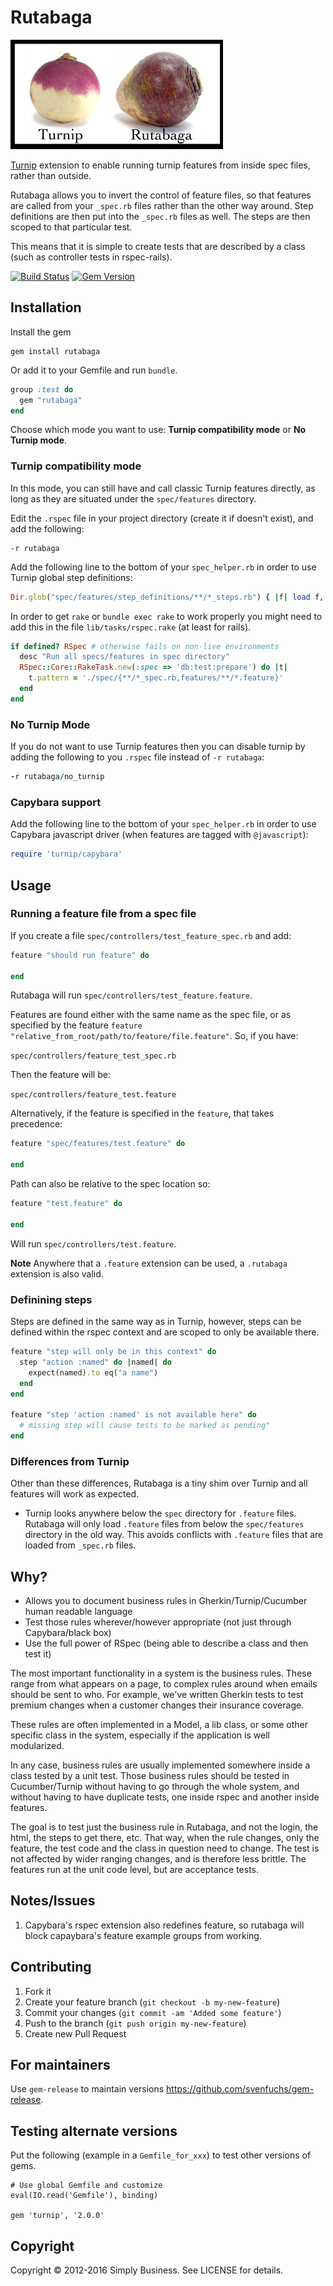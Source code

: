 # Rutabaga

![image](rutabaga-vs-turnip.jpg)

[Turnip](https://github.com/jnicklas/turnip) extension to enable running turnip features from inside spec files, rather than outside.

Rutabaga allows you to invert the control of feature files, so that features are called from your `_spec.rb` files rather than the other way around. Step definitions are then put into the `_spec.rb` files as well. The steps are then scoped to that particular test.

This means that it is simple to create tests that are described by a class (such as controller tests in rspec-rails).

[![Build Status](https://travis-ci.org/simplybusiness/rutabaga.svg?branch=master)](https://travis-ci.org/simplybusiness/rutabaga)
[![Gem Version](https://badge.fury.io/rb/rutabaga.svg)](https://badge.fury.io/rb/rutabaga)

## Installation

Install the gem

```
gem install rutabaga
```

Or add it to your Gemfile and run `bundle`.

```ruby
group :test do
  gem "rutabaga"
end
```

Choose which mode you want to use: __Turnip compatibility mode__ or __No Turnip mode__.

### Turnip compatibility mode

In this mode, you can still have and call classic Turnip features directly, as long
as they are situated under the `spec/features` directory.

Edit the `.rspec` file in your project directory (create it if doesn't
exist), and add the following:

```
-r rutabaga
```

Add the following line to the bottom of your `spec_helper.rb` in order to use
Turnip global step definitions:

```ruby
Dir.glob("spec/features/step_definitions/**/*_steps.rb") { |f| load f, true }
```

In order to get `rake` or `bundle exec rake` to work properly you might need to add this in the file `lib/tasks/rspec.rake` (at least for rails).

```ruby
if defined? RSpec # otherwise fails on non-live environments
  desc "Run all specs/features in spec directory"
  RSpec::Core::RakeTask.new(:spec => 'db:test:prepare') do |t|
    t.pattern = './spec/{**/*_spec.rb,features/**/*.feature}'
  end
end
```

### No Turnip Mode

If you do not want to use Turnip features then you can disable turnip by adding the following to you `.rspec` file instead of `-r rutabaga`:

```ruby
-r rutabaga/no_turnip
```

### Capybara support

Add the following line to the bottom of your `spec_helper.rb` in order to use Capybara javascript driver (when features are tagged with `@javascript`):

```ruby
require 'turnip/capybara'
```

## Usage

### Running a feature file from a spec file

If you create a file `spec/controllers/test_feature_spec.rb` and add:

```ruby
feature "should run feature" do

end
```

Rutabaga will run `spec/controllers/test_feature.feature`.

Features are found either with the same name as the spec file, or as specified by the feature `feature "relative_from_root/path/to/feature/file.feature"`. So, if you have:

`spec/controllers/feature_test_spec.rb`

Then the feature will be:

`spec/controllers/feature_test.feature`

Alternatively, if the feature is specified in the `feature`, that takes precedence:

```ruby
feature "spec/features/test.feature" do

end
```

Path can also be relative to the spec location so:

```ruby
feature "test.feature" do

end
```

Will run `spec/controllers/test.feature`.

**Note** Anywhere that a `.feature` extension can be used, a `.rutabaga` extension is also valid.

### Definining steps

Steps are defined in the same way as in Turnip, however, steps can be defined within the rspec context and are scoped to only be available there.

```ruby
feature "step will only be in this context" do
  step "action :named" do |named| do
    expect(named).to eq("a name")
  end
end

feature "step 'action :named' is not available here" do
  # missing step will cause tests to be marked as pending"
end
```

### Differences from Turnip

Other than these differences, Rutabaga is a tiny shim over Turnip and all features will work as expected.

* Turnip looks anywhere below the `spec` directory for `.feature` files. Rutabaga will only load `.feature` files from below the `spec/features` directory in the old way. This avoids conflicts with `.feature` files that are loaded from `_spec.rb` files.

## Why?

* Allows you to document business rules in Gherkin/Turnip/Cucumber human readable language
* Test those rules wherever/however appropriate (not just through Capybara/black box)
* Use the full power of RSpec (being able to describe a class and then test it)

The most important functionality in a system is the business rules. These range from what appears on a page, to complex rules around when emails should be sent to who. For example, we've written Gherkin tests to test premium changes when a customer changes their insurance coverage.

These rules are often implemented in a Model, a lib class, or some other specific class in the system, especially if the application is well modularized.

In any case, business rules are usually implemented somewhere inside a class tested by a unit test. Those business rules should be tested in Cucumber/Turnip without having to go through the whole system, and without having to have duplicate tests, one inside rspec and another inside features.

The goal is to test just the business rule in Rutabaga, and not the login, the html, the steps to get there, etc. That way, when the rule changes, only the feature, the test code and the class in question need to change. The test is not affected by wider ranging changes, and is therefore less brittle. The features run at the unit code level, but are acceptance tests.

## Notes/Issues

1. Capybara's rspec extension also redefines feature, so rutabaga will block
   capaybara's feature example groups from working.

## Contributing

1. Fork it
2. Create your feature branch (`git checkout -b my-new-feature`)
3. Commit your changes (`git commit -am 'Added some feature'`)
4. Push to the branch (`git push origin my-new-feature`)
5. Create new Pull Request

## For maintainers

Use `gem-release` to maintain versions https://github.com/svenfuchs/gem-release.

## Testing alternate versions

Put the following (example in a `Gemfile_for_xxx`) to test other versions of gems.

```
# Use global Gemfile and customize
eval(IO.read('Gemfile'), binding)

gem 'turnip', '2.0.0'
```

## Copyright

Copyright © 2012-2016 Simply Business. See LICENSE for details.
